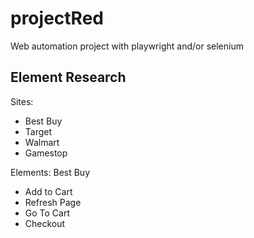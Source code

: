 # projectRed

Web automation project with playwright and/or selenium

## Element Research

Sites:

- Best Buy
- Target
- Walmart
- Gamestop

Elements:
Best Buy
- Add to Cart
- Refresh Page
- Go To Cart
- Checkout